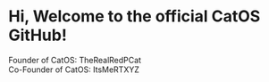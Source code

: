 # Hi, Welcome to the official CatOS GitHub!
Founder of CatOS: TheRealRedPCat\
Co-Founder of CatOS: ItsMeRTXYZ
